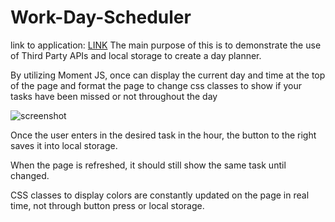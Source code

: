 # Work-Day-Scheduler
link to application: <a href="https://bjsmak.github.io/Work-Day-Scheduler/">LINK</a>
The main purpose of this is to demonstrate the use of Third Party APIs and local storage to create a day planner.<p>
By utilizing Moment JS, once can display the current day and time at the top of the page and format the page to change css classes to show if your tasks have been missed or not throughout the day<p>
<img src="https://i.ibb.co/ZLTZvGv/screenshot-1.png" alt="screenshot"><p><p>
Once the user enters in the desired task in the hour, the button to the right saves it into local storage.<p>
When the page is refreshed, it should still show the same task until changed.<p>
CSS classes to display colors are constantly updated on the page in real time, not through button press or local storage.
